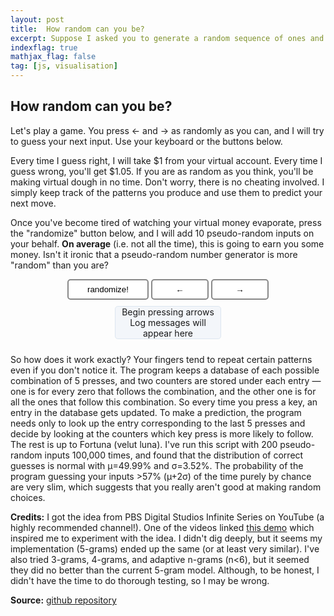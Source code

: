 ```yaml
---
layout: post
title:  How random can you be?
excerpt: Suppose I asked you to generate a random sequence of ones and zeroes. Every time you add another 1 or 0 to the sequence, I am going to predict your next choice. Do you think you can make your sequence random enough that I fail to guess more than ~50% correct? Read this post to find out. Spoiler — you are not so random.
indexflag: true
mathjax_flag: false
tag: [js, visualisation]
---
```


## How random can you be?

<script src="https://cdn.plot.ly/plotly-latest.min.js"></script>
<style>
	.centreContainer {
		display: block;
		position: relative;
		margin-top: 10px;
		margin-bottom: 10px;
		margin-left:auto;
		margin-right:auto;
		text-align:center;
	}

	#log {
		display: inline-block;
		background-color: #f3f6fa;
		border: solid 1px #dce6f0;
		border-radius: 0.3rem;
		margin: 0px 0px 0px 0px;
		padding: 0px 10px 0px 10px;
	}
	
	#iterLogElem,#predLogElem,#guessLogElem {
		margin: 0px 0px 0px 0px;
		padding: 0px 10px 0px 10px;
	}
	
	#plotContainer {
		display:inline-block;
		margin: 0px;
		padding: 0px;
	}
	
	.buttons {
	 	display: block;
		position: relative;
		margin-left:auto;
		margin-right:auto;
	}
	
	button {
		background-color: #FFFFFF; 
		color: black; 
		border: 2px solid #888888; 
		border-radius: 5px; 
		padding: 7px 30px 7px 30px;
	}

	button:focus { outline: none; }	
</style>

Let's play a game. You press ← and → as randomly as you can, and I will try to guess your next input. Use your keyboard or the buttons below.

Every time I guess right, I will take $1 from your virtual account. Every time I guess wrong, you'll get $1.05. If you are as random as you think, you'll be making virtual dough in no time. Don't worry, there is no cheating involved. I simply keep track of the patterns you produce and use them to predict your next move.

Once you've become tired of watching your virtual money evaporate, press the "randomize" button below, and I will add 10 pseudo-random inputs on your behalf. **On average** (i.e. not all the time), this is going to earn you some money. Isn't it ironic that a pseudo-random number generator is more "random" than you are?

<div style="text-align: center;"> 
	<button id="randomize" onClick="randomHelpFunc(event)">randomize!</button>
	<button id="left" onClick="captureBtnLeftFunc(event)">&nbsp;&nbsp;←&nbsp;&nbsp;</button>
	<button id="right" onClick="captureBtnRightFunc(event)">&nbsp;&nbsp;→&nbsp;&nbsp;</button>
</div>

<div class='centreContainer'><div id="log">
	<div id='iteration'>Begin pressing arrows</div>
	<div id='prediction'>Log messages will</div>
	<div id='guesspct'>appear here</div>
</div></div>

<div class='centreContainer'><div id="plotContainer"></div></div>
    
So how does it work exactly? Your fingers tend to repeat certain patterns even if you don't notice it. The program keeps a database of each possible combination of 5 presses, and two counters are stored under each entry — one is for every zero that follows the combination, and the other one is for all the ones that follow this combination. So every time you press a key, an entry in the database gets updated. To make a prediction, the program needs only to look up the entry corresponding to the last 5 presses and decide by looking at the counters which key press is more likely to follow. The rest is up to Fortuna (velut luna). I've run this script with 200 pseudo-random inputs 100,000 times, and found that the distribution of correct guesses is normal with µ=49.99% and σ=3.52%. The probability of the program guessing your inputs >57% (µ+2σ) of the time purely by chance are very slim, which suggests that you really aren't good at making random choices.

**Credits:** I got the idea from PBS Digital Studios Infinite Series on YouTube (a highly recommended channel!). One of the videos linked [this demo](http://people.ischool.berkeley.edu/~nick/aaronson-oracle/) which inspired me to experiment with the idea. I didn't dig deeply, but it seems my implementation (5-grams) ended up the same (or at least very similar). I've also tried 3-grams, 4-grams, and adaptive n-grams (n<6), but it seemed they did no better than the current 5-gram model. Although, to be honest, I didn't have the time to do thorough testing, so I may be wrong.


**Source:** [github repository](https://github.com/ex-punctis/not-so-random)

    
<script>
	var iteration = 1;
	
	var accountComputer = 1000; // starting balance $1000
	var accountPlayer = 1000;   // starting balance $1000
	var betWon = 1; // you lose $1 when your input is guessed correctly
	var betLost = 1.05; // you wom $1.05 when your input is guessed wrong
	
	var gramBuffer = [0,1,0,1,0]; // 5-gram buffer
	var gramHistory = {}; // statistics for all 32 5-grams
	var correct = 0; // total number of correct guesses
	var wrong = 0; // total number of wrong guesses
	var prediction = 0; // current prediction (encoded as 0 or 1)
	var lastKey = 0; // last typed key (encoded as 0 or 1)
	// database index based on the current gram buffer (binary to decimal)
	var historyIndex = gramBuffer[0]*16 + gramBuffer[1]*8 + gramBuffer[2]*4 + gramBuffer[3]*2 + gramBuffer[4]; 
	
	// initialize gram database
	for (let i = 0; i<32; i++) { gramHistory[i] = {counter0: 0, counter1: 0}; } 
	
	// references to DOM elements
	var iterLogElem = document.getElementById('iteration');
	var predLogElem = document.getElementById('prediction');
	var guessLogElem = document.getElementById('guesspct');
	var plotDiv = document.getElementById('plotContainer');

	// create plot using Plotly
	Plotly.newPlot(
		plotDiv, 
		[{ name: 'player', y: [1000], type: 'scatter' }], 
		{ automargin: true,
		  margin: {l: 50, r: 50, b: 50, t: 10, pad: 4 },
		  showlegend: false,
		  autosize: false, width: 350, height: 180,
		  xaxis: { title: { text: 'Iteration' } },
		  yaxis: { title: { text: 'Balance $' } } },
		{ displayModeBar: false });

	// prevent page springing and double-tap zoom
	document.ontouchmove = function(event){ event.preventDefault(); }

	// capture keyboard key
	captureKeyFunc = function(evt) {
		evt = evt || window.event;
		evt.preventDefault();
		if (evt.code == 'ArrowLeft') {
			lastKey = 0;
			testPrediction();
			updateAll();
			predictNext(); 
		}
		if (evt.code == 'ArrowRight') {
			lastKey = 1;
			testPrediction();
			updateAll();
			predictNext(); 
		}
		
	};
	document.onkeydown = captureKeyFunc;
	
	// capture left button click
	captureBtnLeftFunc = function(evt) {
		//evt = evt || window.event;
		evt.preventDefault();
		lastKey = 0; 
		testPrediction();
		updateAll();
		predictNext()
	};
	
	// capture right button click
	captureBtnRightFunc = function(evt) {
		//evt = evt || window.event;
		evt.preventDefault();
		lastKey = 1; 
		testPrediction();
		updateAll();
		predictNext()
	};
	
	// when you press the randomize button...
	randomHelpFunc = function(evt) {
		evt.preventDefault();
		//document.onkeydown = null;
		for (let i = 0; i<10; i++) {
			lastKey = Math.round(Math.random());
			testPrediction();
			updateAll();
			predictNext()				
		}
		//document.onkeydown = captureKeyFunc;
	};
		
		
	// test the prediction and adjust account balances and the correct/wrong counters
	function testPrediction() {
		if (prediction == lastKey) {
			correct++;
			accountComputer += betWon;
			accountPlayer -= betWon; }
		else {
			wrong++;
			accountComputer -= betLost;
			accountPlayer += betLost; }		
	}
	
	// uupdate the web page and gram database
	function updateAll() {
		let correctPct =  Math.round(correct/(correct+wrong+0.0001)*100);
		
		// if you want a 100% IFRS compliant financial document, uncomment the code below, 
		// and you will be able to access your transaction history in the browser console. 
		// The format (space separated) is <iteration> <predicted key: 0 or 1> <actual key: 0 or 1>
		// <percentage of right guesses> <computer account balance> <player account balance>
		
		//console.log([iteration, prediction, lastKey, correctPct, Math.round(accountComputer*100)/100, Math.round(accountPlayer*100)/100].join(' '));
		
		// update DOM elements
		iterLogElem.textContent = 'Iteration '+iteration;
		
		predLogElem.textContent = `I guessed ${ prediction ? 'right' : 'left' }
		${ prediction==lastKey ? '(correct). ' : '(wrong). ' }
		You pressed
		${ lastKey ? 'right.' : 'left.' } `;

		guessLogElem.textContent = 'My guesses are correct '+correctPct+'% of the time (overall)';
		
		// extend plot
		Plotly.extendTraces(plotDiv, {y: [[Math.round(accountPlayer*100)/100]]}, [0])	
	
		iteration++; // increment iteration counter

		// update the 5-gram history
		gramHistory[historyIndex].counter0 += (1-lastKey)*(1-lastKey);
		gramHistory[historyIndex].counter1  += lastKey;
	
		// update the 5-gram buffer
		gramBuffer.push(lastKey);
		gramBuffer.shift();	
	}
	
	// take a look at the 5-gram buffer and make the next prediction
	function predictNext() {
		// convert gram buffer to database index (binary to decimal)
		historyIndex = gramBuffer[0]*16 + gramBuffer[1]*8 + gramBuffer[2]*4 + gramBuffer[3]*2 + gramBuffer[4]; 
		// make a prediction
		if (gramHistory[historyIndex].counter1 > gramHistory[historyIndex].counter0) { prediction = 1; }
		else { prediction = 0;  }
	}
</script>


